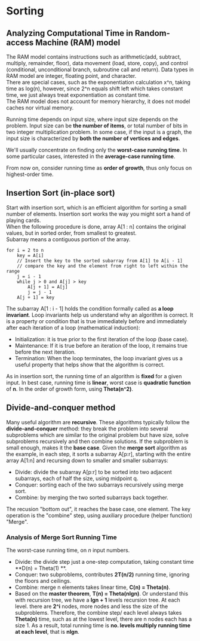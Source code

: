 # Sorting

## Analyzing Computational Time in Random-access Machine (RAM) model
The RAM model contains instructions such as arithmetic(add, subtract, multiply, 
remainder, floor), data movement (load, store, copy), and control (conditional, 
unconditional branch, subroutine call and return). Data types in RAM model are 
integer, floating point, and character.  
There are special cases, such as the exponentiation calculation x^n, taking time 
as log(n), however, since 2^n equals shift left which takes constant time, we 
just always treat exponentiation as constant time.  
The RAM model does not account for memory hierarchy, it does not model caches nor 
virtual memory.  

Running time depends on input size, where input size depends on the problem. 
Input size can be **the number of items**, or total number of bits in two integer 
multiplication problem. In some case, if the input is a graph, the input size is 
characterized by **both the number of vertices and edges**.  

We'll usually concentrate on finding only the **worst-case running time**. In 
some particular cases, interested in the **average-case running time**.  

From now on, consider running time as **order of growth**, thus only focus on 
highest-order time.

## Insertion Sort (in-place sort)
Start with insertion sort, which is an efficient algorithm for sorting a small 
number of elements. Insertion sort works the way you might sort a hand of playing 
cards.  
When the following procedure is done, array A[1 : n] contains the original values,
but in sorted order, from smallest to greatest.  
Subarray means a contiguous portion of the array.  
```Pseudocode
for i = 2 to n
    key = A[i]
    // Insert the key to the sorted subarray from A[1] to A[i - 1]
    // compare the key and the element from right to left within the range
    j = i - 1
    while j > 0 and A[j] > key
        A[j + 1] = A[j]
        j = j - 1
    A[j + 1] = key
```

The subarray A[1 : i - 1] holds the condition formally called as **a loop 
invariant**. Loop invariants help us understand why an algorithm is correct. It 
is a property or condition that is true immediately before and immediately after 
each iteration of a loop (mathematical induction): 
- Initialization: it is true prior to the first iteration of the loop (base case).
- Maintenance: If it is true before an iteration of the loop, it remains true 
  before the next iteration.
- Termination: When the loop terminates, the loop invariant gives us a useful 
  property that helps show that the algorithm is correct.


As in insertion sort, the running time of an algorithm is **fixed** for a given 
input. In best case, running time is **linear**, worst case is **quadratic 
function** of **n**. In the order of growth form, using **Theta(n^2)**.

## Divide-and-conquer method
Many useful algorithm are **recursive**. These algorithms typically follow the 
**divide-and-conquer** method: they break the problem into several subproblems 
which are similar to the original problem but have size, solve subproblems 
recursively and then combine solutions. If the subproblem is small enough, makes 
it the **base case**.
Given the **merge sort** algorithm as the example, in each step, it sorts a 
subarray A[p:r], starting with the entire array A[1:n] and recursing down to 
smaller and smaller subarrays:
- Divide: divide the subarray A[p:r] to be sorted into two adjacent subarrays, 
  each of half the size, using midpoint q.
- Conquer: sorting each of the two subarrays recursively using merge sort.
- Combine: by merging the two sorted subarrays back together.

The recusion "bottom out", it reaches the base case, one element. The key 
operation is the "combine" step, using auxiliary procedure (helper function) 
"Merge". 

### Analysis of Merge Sort Running Time
The worst-case running time, on *n* input numbers.  
- Divide: the divide step just a one-step computation, taking constant time **D(n)
 = Theta(1) **.
- Conquer: two subproblems, contributes **2T(n/2)** running time, ignoring the 
  floors and ceilings.
- Combine: merge n elements takes linear time, **C(n) = Theta(n)**.
- Based on the **master theorem**, **T(n) = Theta(nlgn)**. Or understand this 
  with recursion tree, we have a **lgn + 1** levels recursion tree. At each level.
  there are **2^i** nodes, more nodes and less the size of the subproblems. 
  Therefore, the combine step/ each level always takes **Theta(n)** time, such as at 
  the lowest level, there are n nodes each has a size 1. As a result, total 
  running time is **no. levels multiply running time at each level**, that is 
  **nlgn**.

